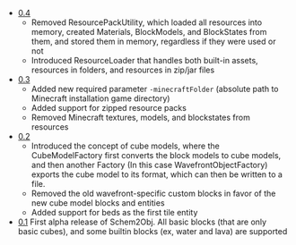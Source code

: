- [0.4](https://github.com/DavixDevelop/schem2obj/releases/tag/v0.4-alpha)
  - Removed ResourcePackUtility, which loaded all resources into memory, created Materials, BlockModels, and BlockStates from them, and stored them in memory, regardless if they were used or not
  - Introduced ResourceLoader that handles both built-in assets, resources in folders, and resources in zip/jar files
- [0.3](https://github.com/DavixDevelop/schem2obj/releases/tag/v0.3-alpha)
    - Added new required parameter `-minecraftFolder` (absolute path to Minecraft installation game directory)
    - Added support for zipped resource packs
    - Removed Minecraft textures, models, and blockstates from resources
- [0.2](https://github.com/DavixDevelop/schem2obj/releases/tag/v0.2-alpha)
    - Introduced the concept of cube models, where the CubeModelFactory first converts the block models to cube models, and then another Factory (In this case WavefrontObjectFactory) exports the cube model to its format, which can then be written to a file.
    - Removed the old wavefront-specific custom blocks in favor of the new cube model blocks and entities
    - Added support for beds as the first tile entity
- [0.1](https://github.com/DavixDevelop/schem2obj/releases/tag/v0.1-alpha) First alpha release of Schem2Obj. All basic blocks (that are only basic cubes), and some builtin blocks (ex, water and lava) are supported